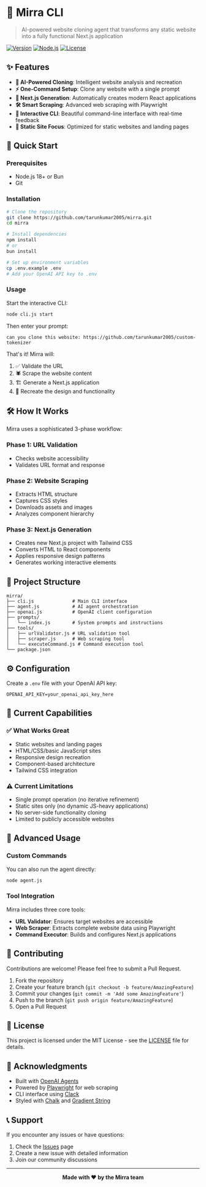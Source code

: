 # 🚀 Mirra CLI

> AI-powered website cloning agent that transforms any static website into a fully functional Next.js application

[![Version](https://img.shields.io/badge/version-1.1.0-blue.svg)](https://github.com/tarunkumar2005/mirra)
[![Node.js](https://img.shields.io/badge/node-%3E%3D18.0.0-green.svg)](https://nodejs.org/)
[![License](https://img.shields.io/badge/license-MIT-yellow.svg)](LICENSE)

## ✨ Features

- **🤖 AI-Powered Cloning**: Intelligent website analysis and recreation
- **⚡ One-Command Setup**: Clone any website with a single prompt
- **🎨 Next.js Generation**: Automatically creates modern React applications
- **🛠️ Smart Scraping**: Advanced web scraping with Playwright
- **💫 Interactive CLI**: Beautiful command-line interface with real-time feedback
- **🎯 Static Site Focus**: Optimized for static websites and landing pages

## 🚀 Quick Start

### Prerequisites

- Node.js 18+ or Bun
- Git

### Installation

```bash
# Clone the repository
git clone https://github.com/tarunkumar2005/mirra.git
cd mirra

# Install dependencies
npm install
# or
bun install

# Set up environment variables
cp .env.example .env
# Add your OpenAI API key to .env
```

### Usage

Start the interactive CLI:

```bash
node cli.js start
```

Then enter your prompt:

```
can you clone this website: https://github.com/tarunkumar2005/custom-tokenizer
```

That's it! Mirra will:
1. ✅ Validate the URL
2. 🕷️ Scrape the website content
3. 🏗️ Generate a Next.js application
4. 🎨 Recreate the design and functionality

## 🛠️ How It Works

Mirra uses a sophisticated 3-phase workflow:

### Phase 1: URL Validation
- Checks website accessibility
- Validates URL format and response

### Phase 2: Website Scraping
- Extracts HTML structure
- Captures CSS styles
- Downloads assets and images
- Analyzes component hierarchy

### Phase 3: Next.js Generation
- Creates new Next.js project with Tailwind CSS
- Converts HTML to React components
- Applies responsive design patterns
- Generates working interactive elements

## 📁 Project Structure

```
mirra/
├── cli.js              # Main CLI interface
├── agent.js            # AI agent orchestration
├── openai.js           # OpenAI client configuration
├── prompts/
│   └── index.js        # System prompts and instructions
├── tools/
│   ├── urlValidator.js # URL validation tool
│   ├── scraper.js      # Web scraping tool
│   └── executeCommand.js # Command execution tool
└── package.json
```

## ⚙️ Configuration

Create a `.env` file with your OpenAI API key:

```env
OPENAI_API_KEY=your_openai_api_key_here
```

## 🎯 Current Capabilities

### ✅ What Works Great
- Static websites and landing pages
- HTML/CSS/basic JavaScript sites
- Responsive design recreation
- Component-based architecture
- Tailwind CSS integration

### ⚠️ Current Limitations
- Single prompt operation (no iterative refinement)
- Static sites only (no dynamic JS-heavy applications)
- No server-side functionality cloning
- Limited to publicly accessible websites

## 🔧 Advanced Usage

### Custom Commands

You can also run the agent directly:

```bash
node agent.js
```

### Tool Integration

Mirra includes three core tools:
- **URL Validator**: Ensures target websites are accessible
- **Web Scraper**: Extracts complete website data using Playwright
- **Command Executor**: Builds and configures Next.js applications

## 🤝 Contributing

Contributions are welcome! Please feel free to submit a Pull Request.

1. Fork the repository
2. Create your feature branch (`git checkout -b feature/AmazingFeature`)
3. Commit your changes (`git commit -m 'Add some AmazingFeature'`)
4. Push to the branch (`git push origin feature/AmazingFeature`)
5. Open a Pull Request

## 📝 License

This project is licensed under the MIT License - see the [LICENSE](LICENSE) file for details.

## 🙏 Acknowledgments

- Built with [OpenAI Agents](https://github.com/openai/agents)
- Powered by [Playwright](https://playwright.dev/) for web scraping
- CLI interface using [Clack](https://github.com/natemoo-re/clack)
- Styled with [Chalk](https://github.com/chalk/chalk) and [Gradient String](https://github.com/bokub/gradient-string)

## 📞 Support

If you encounter any issues or have questions:

1. Check the [Issues](https://github.com/tarunkumar2005/mirra/issues) page
2. Create a new issue with detailed information
3. Join our community discussions

---

<div align="center">
  <strong>Made with ❤️ by the Mirra team</strong>
</div>
